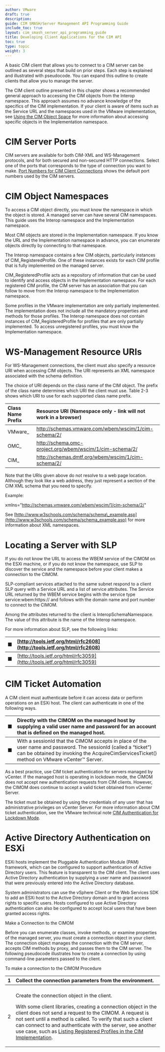 ```yaml
---
author: VMware
draft: true
description:
guide: CIM SMASH/Server Management API Programming Guide
include_toc: true
layout: cim_smash_server_api_programming_guide
title: Developing Client Applications for the CIM API
toc: true
type: topic
weight: 3
---
```

A basic CIM client that allows you to connect to a CIM server can be outlined as several steps that build on prior steps. Each step is explained and illustrated with pseudocode. You can expand this outline to create clients that allow you to manage the server.

The CIM client outline presented in this chapter shows a recommended general approach to accessing the CIM objects from the Interop namespace. This approach assumes no advance knowledge of the specifics of the CIM implementation. If your client is aware of items such as the Service URL and the namespaces used in the VMware implementation, see [Using the CIM Object Space](https://vdc-repo.vmware.com/vmwb-repository/dcr-public/f98d554a-3f1d-452c-bf5e-74b6e48ab37a/720b45cc-9f94-488d-90ed-e924134308ab/doc/GUID-5227FF5C-C2E3-495D-BA68-0504B6EAEA0C.html) for more information about accessing specific objects in the Implementation namespace.

# CIM Server Ports

CIM servers are available for both CIM-XML and WS-Management protocols, and for both secured and non-secured HTTP connections. Select one of the ports that corresponds to the type of connection you want to make. [Port Numbers for CIM Client Connections](https://vdc-repo.vmware.com/vmwb-repository/dcr-public/f98d554a-3f1d-452c-bf5e-74b6e48ab37a/720b45cc-9f94-488d-90ed-e924134308ab/doc/GUID-632DC141-2912-4504-A254-0DBEE710921C.html#GUID-632DC141-2912-4504-A254-0DBEE710921C__ID-3894-000001dc) shows the default port numbers used by the CIM servers.

# CIM Object Namespaces

To access a CIM object directly, you must know the namespace in which the object is stored. A managed server can have several CIM namespaces. This guide uses the Interop namespace and the Implementation namespace.

Most CIM objects are stored in the Implementation namespace. If you know the URL and the Implementation namespace in advance, you can enumerate objects directly by connecting to that namespace.

The Interop namespace contains a few CIM objects, particularly instances of CIM\_RegisteredProfile. One of these instances exists for each CIM profile that is fully implemented on the managed server.

CIM\_RegisteredProfile acts as a repository of information that can be used to identify and access objects in the Implementation namespace. For each registered CIM profile, the CIM server has an association that you can follow to move from the Interop namespace to the Implementation namespace.

Some profiles in the VMware implementation are only partially implemented. The implementation does not include all the mandatory properties and methods for those profiles. The Interop namespace does not contain instances of CIM\_RegisteredProfile for profiles that are only partially implemented. To access unregistered profiles, you must know the Implementation namespace.

# WS-Management Resource URIs

For WS-Management connections, the client must also specify a resource URI when accessing CIM objects. The URI represents an XML namespace associated with the schema definition.

The choice of URI depends on the class name of the CIM object. The prefix of the class name determines which URI the client must use. Table 2-3 shows which URI to use for each supported class name prefix.

| Class Name Prefix  | Resource URI \(Namespace only - link will not work in a browser\)  |
| :--- | :--- |
| VMware\_  | http://schemas.vmware.com/wbem/wscim/1/cim-schema/2/  |
| OMC\_  | http://schema.omc-project.org/wbem/wscim/1/cim-schema/2/  |
| CIM\_  | http://schemas.dmtf.org/wbem/wscim/1/cim-schema/2/  |

Note that the URIs given above do not resolve to a web page location. Although they look like a web address, they just represent a section of the CIM XML schema that you need to specify.

Example:

xmlns="http://schemas.vmware.com/wbem/wscim/1/cim-schema/2/"

See [http://www.w3schools.com/schema/schema\_example.asp](http://www.w3schools.com/schema/schema_example.asp) for more information about XML namespaces.

# Locating a Server with SLP

If you do not know the URL to access the WBEM service of the CIMOM on the ESXi machine, or if you do not know the namespace, use SLP to discover the service and the namespace before your client makes a connection to the CIMOM.

SLP-compliant services attached to the same subnet respond to a client SLP query with a Service URL and a list of service attributes. The Service URL returned by the WBEM service begins with the service type service:wbem:https:// and follows with the domain name and port number to connect to the CIMOM.

Among the attributes returned to the client is InteropSchemaNamespace. The value of this attribute is the name of the Interop namespace.

For more information about SLP, see the following links:

| ■  | [http://tools.ietf.org/html/rfc2608](http://tools.ietf.org/html/rfc2608) |
| :--- | :--- |
| ■  | [http://tools.ietf.org/html/rfc3059](http://tools.ietf.org/html/rfc3059) |

# CIM Ticket Automation

A CIM client must authenticate before it can access data or perform operations on an ESXi host. The client can authenticate in one of the following ways.

| ■  | Directly with the CIMOM on the managed host by supplying a valid user name and password for an account that is defined on the managed host. |
| :--- | :--- |
| ■  | With a sessionId that the CIMOM accepts in place of the user name and password. The sessionId \(called a “ticket”\) can be obtained by invoking the AcquireCimServicesTicket\(\) method on VMware vCenter™ Server. |

As a best practice, use CIM ticket authentication for servers managed by vCenter. If the managed host is operating in lockdown mode, the CIMOM does not accept new authentication requests from CIM clients. However, the CIMOM does continue to accept a valid ticket obtained from vCenter Server.

The ticket must be obtained by using the credentials of any user that has administrative privileges on vCenter Server. For more information about CIM ticket authentication, see the VMware technical note [CIM Authentication for Lockdown Mode](https://www.vmware.com/support/developer/cim-sdk/6.5/cim_smash_650_ticket_authentication.pdf).

# Active Directory Authentication on ESXi

ESXi hosts implement the Pluggable Authentication Module \(PAM\) framework, which can be configured to support authentication of Active Directory users. This feature is transparent to the CIM client. The client uses Active Directory authentication by supplying a user name and password that were previously entered into the Active Directory database.

System administrators can use the vSphere Client or the Web Services SDK to add an ESXi host to the Active Directory domain and to grant access rights to specific users. Hosts configured to use Active Directory authentication can also be configured to accept local users that have been granted access rights.

Make a Connection to the CIMOM

Before you can enumerate classes, invoke methods, or examine properties of the managed server, you must create a connection object in your client. The connection object manages the connection with the CIM server, accepts CIM methods by proxy, and passes them to the CIM server. The following pseudocode illustrates how to create a connection by using command-line parameters passed to the client.

To make a connection to the CIMOM Procedure

<table>
  <thead>
    <tr>
      <th style="text-align:left">1</th>
      <th style="text-align:left">Collect the connection parameters from the environment.</th>
    </tr>
  </thead>
  <tbody>
    <tr>
      <td style="text-align:left"></td>
      <td style="text-align:left"></td>
    </tr>
    <tr>
      <td style="text-align:left">2</td>
      <td style="text-align:left">
        <p>Create the connection object in the client.</p>
        <p>With some client libraries, creating a connection object in the client
          does not send a request to the CIMOM. A request is not sent until a method
          is called. To verify that such a client can connect to and authenticate
          with the server, see another use case, such as <a href="https://vdc-repo.vmware.com/vmwb-repository/dcr-public/f98d554a-3f1d-452c-bf5e-74b6e48ab37a/720b45cc-9f94-488d-90ed-e924134308ab/doc/GUID-263D0F60-D134-4E23-89E9-53C39FA003F0.html">Listing Registered Profiles in the CIM Implementation</a>.</p>
      </td>
    </tr>
  </tbody>
</table>
